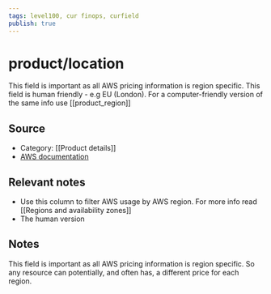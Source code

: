```yaml
---
tags: level100, cur finops, curfield
publish: true
---
```


# product/location

This field is important as all AWS pricing information is region specific. This field is human friendly - e.g EU (London). For a computer-friendly version of the same info use [[product_region]]

## Source
- Category: [[Product details]]
- [AWS documentation](https://docs.aws.amazon.com/cur/latest/userguide/product-columns.html#product-details-R)

## Relevant notes
- Use this column to filter AWS usage by AWS region. For more info read [[Regions and availability zones]]
- The human version

## Notes
This field is important as all AWS pricing information is region specific. So any resource can potentially, and often has, a different price for each region.